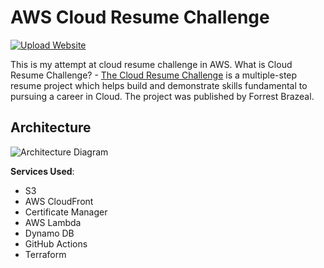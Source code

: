 # AWS Cloud Resume Challenge
[![Upload Website](https://github.com/jgamboa7/aws-cloud-resume-challenge/actions/workflows/front-end-CICD.yml/badge.svg)](https://github.com/jgamboa7/aws-cloud-resume-challenge/actions/workflows/front-end-CICD.yml)

This is my attempt at cloud resume challenge in AWS.
What is Cloud Resume Challenge? - [The Cloud Resume Challenge](https://cloudresumechallenge.dev/) is a multiple-step resume project which helps build and demonstrate skills fundamental to pursuing a career in Cloud. The project was published by Forrest Brazeal.

## Architecture

![Architecture Diagram](/img/AWS-Architecture-Cloud-resume-challenge.png)

**Services Used**:

- S3
- AWS CloudFront
- Certificate Manager
- AWS Lambda
- Dynamo DB
- GitHub Actions
- Terraform

